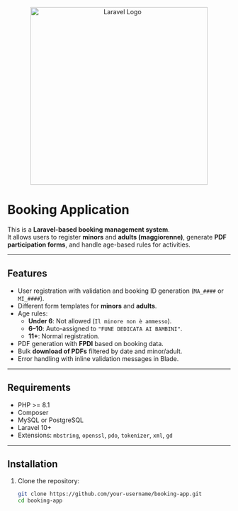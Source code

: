 <p align="center">
  <a href="https://laravel.com" target="_blank">
    <img src="https://raw.githubusercontent.com/laravel/art/master/logo-lockup/5%20SVG/2%20CMYK/1%20Full%20Color/laravel-logolockup-cmyk-red.svg" width="400" alt="Laravel Logo">
  </a>
</p>

# Booking Application

This is a **Laravel-based booking management system**.  
It allows users to register **minors** and **adults (maggiorenne)**, generate **PDF participation forms**, and handle age-based rules for activities.

---

## Features

- User registration with validation and booking ID generation (`MA_####` or `MI_####`).
- Different form templates for **minors** and **adults**.
- Age rules:
  - **Under 6**: Not allowed (`Il minore non è ammesso`).
  - **6–10**: Auto-assigned to `"FUNE DEDICATA AI BAMBINI"`.
  - **11+**: Normal registration.
- PDF generation with **FPDI** based on booking data.
- Bulk **download of PDFs** filtered by date and minor/adult.
- Error handling with inline validation messages in Blade.

---

## Requirements

- PHP >= 8.1  
- Composer  
- MySQL or PostgreSQL  
- Laravel 10+  
- Extensions: `mbstring`, `openssl`, `pdo`, `tokenizer`, `xml`, `gd`

---

## Installation

1. Clone the repository:

   ```bash
   git clone https://github.com/your-username/booking-app.git
   cd booking-app
